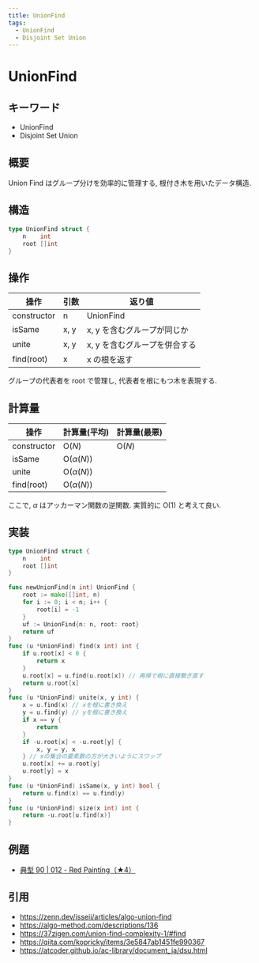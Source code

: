```yaml
---
title: UnionFind
tags:
  - UnionFind
  - Disjoint Set Union
---
```


# UnionFind

## キーワード

- UnionFind
- Disjoint Set Union

## 概要

Union Find はグループ分けを効率的に管理する, 根付き木を用いたデータ構造.

## 構造

```go
type UnionFind struct {
    n    int
    root []int
}
```

## 操作

| 操作        | 引数 | 返り値                        |
| ----------- | ---- | ----------------------------- |
| constructor | n    | UnionFind                     |
| isSame      | x, y | x, y を含むグループが同じか   |
| unite       | x, y | x, y を含むグループを併合する |
| find(root)  | x    | x の根を返す                  |

グループの代表者を root で管理し, 代表者を根にもつ木を表現する.

## 計算量

| 操作        | 計算量(平均)            | 計算量(最悪)    |
| ----------- | ----------------------- | --------------- |
| constructor | $\mathrm{O}(N)$         | $\mathrm{O}(N)$ |
| isSame      | $\mathrm{O}(\alpha(N))$ |                 |
| unite       | $\mathrm{O}(\alpha(N))$ |                 |
| find(root)  | $\mathrm{O}(\alpha(N))$ |                 |

ここで, $\alpha$ はアッカーマン関数の逆関数. 実質的に $\mathrm{O}(1)$ と考えて良い.

## 実装

```go
type UnionFind struct {
	n    int
	root []int
}

func newUnionFind(n int) UnionFind {
	root := make([]int, n)
	for i := 0; i < n; i++ {
		root[i] = -1
	}
	uf := UnionFind{n: n, root: root}
	return uf
}
func (u *UnionFind) find(x int) int {
	if u.root[x] < 0 {
		return x
	}
	u.root[x] = u.find(u.root[x]) // 再帰で根に直接繋ぎ直す
	return u.root[x]
}
func (u *UnionFind) unite(x, y int) {
	x = u.find(x) // xを根に書き換え
	y = u.find(y) // yを根に書き換え
	if x == y {
		return
	}
	if -u.root[x] < -u.root[y] {
		x, y = y, x
	} // xの集合の要素数の方が大きいようにスワップ
	u.root[x] += u.root[y]
	u.root[y] = x
}
func (u *UnionFind) isSame(x, y int) bool {
	return u.find(x) == u.find(y)
}
func (u *UnionFind) size(x int) int {
	return -u.root[u.find(x)]
}
```

## 例題

- [典型 90 | 012 - Red Painting（★4）](https://atcoder.jp/contests/typical90/tasks/typical90_l)

## 引用

- https://zenn.dev/isseii/articles/algo-union-find
- https://algo-method.com/descriptions/136
- https://37zigen.com/union-find-complexity-1/#find
- https://qiita.com/kopricky/items/3e5847ab1451fe990367
- https://atcoder.github.io/ac-library/document_ja/dsu.html
